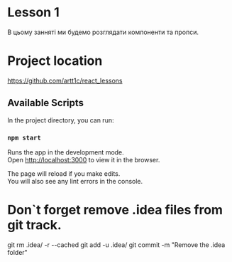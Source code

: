 # Lesson 1
В цьому занняті ми будемо розглядати компоненти та пропси.

# Project location
https://github.com/artt1c/react_lessons


## Available Scripts

In the project directory, you can run:

### `npm start`

Runs the app in the development mode.\
Open [http://localhost:3000](http://localhost:3000) to view it in the browser.

The page will reload if you make edits.\
You will also see any lint errors in the console.

# Don`t forget remove .idea files from git track.
git rm .idea/ -r --cached
git add -u .idea/
git commit -m "Remove the .idea folder"